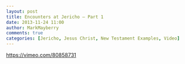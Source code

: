 ```yaml
---
layout: post
title: Encounters at Jericho – Part 1
date: 2013-11-24 11:00
author: MarkMayberry
comments: true
categories: [Jericho, Jesus Christ, New Testament Examples, Video]
---
```

https://vimeo.com/80858731
